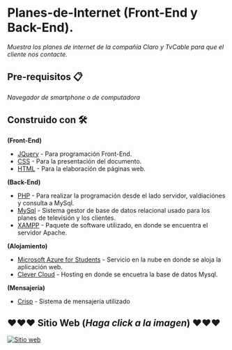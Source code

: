 # Planes-de-Internet (Front-End y Back-End).
_Muestra los planes de internet de la compañía Claro y TvCable para que el cliente nos contacte._

## Pre-requisitos 📋
_Navegador de smartphone o de computadora_

## Construido con 🛠️
**(Front-End)**
* [JQuery](https://jquery.com/) - Para programación Front-End.
* [CSS](https://www.w3.org/Style/CSS/Overview.en.html) - Para la presentación del documento.
* [HTML](https://rometools.github.io/rome/) - Para la elaboración de páginas web.

**(Back-End)**
* [PHP](https://www.php.net/) - Para realizar la programación desde el lado servidor, valdiaciónes y consulta a MySql.
* [MySql](https://www.mysql.com/) - Sistema gestor de base de datos relacional usado para los planes de televisión y los clientes.
* [XAMPP](https://www.apachefriends.org/es/index.html) - Paquete de software utilizado, en donde se encuentra el servidor Apache.

**(Alojamiento)**
* [Microsoft Azure for Students](https://azure.microsoft.com/es-es/) - Servicio en la nube en donde se aloja la aplicación web.
* [Clever Cloud](https://www.clever-cloud.com/en/mysql-hosting) - Hosting en donde se encuetra la base de datos Mysql.

**(Mensajería)**
* [Crisp](https://crisp.chat/es/) - Sistema de mensajería utilizado

## ❤️❤️❤️ Sitio Web (_Haga click a la imagen_) ❤️❤️❤️
[![Sitio web](/Planes-de-internet.png)](https://andrescoxrocha.azurewebsites.net/)
